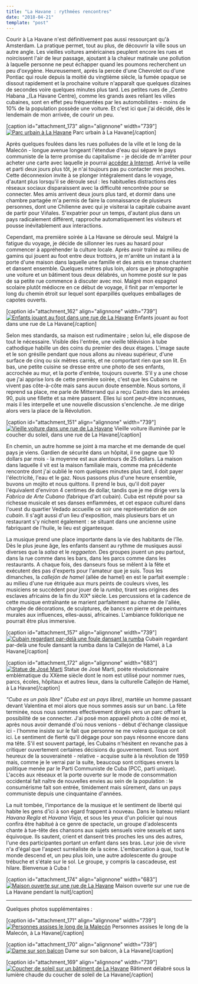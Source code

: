 ```yaml
---
title: "La Havane : rythmées rencontres"
date: "2018-04-21"
template: "post"
---
```


Courir à La Havane n'est définitivement pas aussi ressourçant qu'à Amsterdam. La pratique permet, tout au plus, de découvrir la ville sous un autre angle. Les vieilles voitures américaines peuplent encore les rues et noircissent l'air de leur passage, ajoutant à la chaleur matinale une pollution à laquelle personne ne peut échapper quand les poumons recherchent un peu d'oxygène. Heureusement, après la percée d'une Chevrolet ou d'une Pontiac qui roule depuis la moitié du vingtième siècle, la fumée opaque se dissout rapidement et la prochaine voiture n'apparaît que quelques dizaines de secondes voire quelques minutes plus tard. Les petites rues de _Centro Habana _(La Havane Centre), comme les grands axes reliant les villes cubaines, sont en effet peu fréquentées par les automobilistes - moins de 10% de la population possède une voiture. Et c'est ici que j'ai décidé, dès le lendemain de mon arrivée, de courir un peu.

\[caption id="attachment\_173" align="alignnone" width="739"\][![Parc urbain à La Havane](https://anothervyou.world/wp-content/uploads/2018/05/DSC_7213-1024x640.jpg)](https://anothervyou.world/wp-content/uploads/2018/05/DSC_7213.jpg) Parc urbain à La Havane\[/caption\]

Après quelques foulées dans les rues polluées de la ville et le long de la Malecón - longue avenue longeant l'étendue d'eau qui sépare le pays communiste de la terre promise du capitalisme - je décide de m'arrêter pour acheter une carte avec laquelle je pourrai [accéder à Internet](https://anothervyou.world/cuba-et-internet/). Arrivé la veille et parti deux jours plus tôt, je n'ai toujours pas pu contacter mes proches. Cette déconnexion invite à se plonger intégralement dans le voyage, d'autant plus lorsqu'il se déroule seul : les habituelles distractions des réseaux sociaux disparaissent avec la difficulté rencontrée pour se connecter. Mes amis arrivent deux jours plus tard, et dormir dans une chambre partagée m'a permis de faire la connaissance de plusieurs personnes, dont une Chilienne avec qui je visiterai la capitale cubaine avant de partir pour Viñales. S'expatrier pour un temps, d'autant plus dans un pays radicalement différent, rapproche automatiquement les visiteurs et pousse inévitablement aux interactions.

Cependant, ma première soirée à La Havane se déroule seul. Malgré la fatigue du voyage, je décide de sillonner les rues au hasard pour commencer à appréhender la culture locale. Après avoir traîné au milieu de gamins qui jouent au foot entre deux trottoirs, je m'arrête un instant à la porte d'une maison dans laquelle une famille et des amis en transe chantent et dansent ensemble. Quelques mètres plus loin, alors que je photographie une voiture et un bâtiment tous deux délabrés, un homme posté sur le pas de sa petite rue commence à discuter avec moi. Malgré mon espagnol scolaire plutôt médiocre en ce début de voyage, il finit par m'emporter le long du chemin étroit sur lequel sont éparpillés quelques emballages de capotes ouverts.

\[caption id="attachment\_162" align="alignnone" width="739"\][![Enfants jouant au foot dans une rue de La Havane](https://anothervyou.world/wp-content/uploads/2018/05/DSC_8870-1024x683.jpg)](https://anothervyou.world/wp-content/uploads/2018/05/DSC_8870.jpg) Enfants jouant au foot dans une rue de La Havane\[/caption\]

Selon mes standards, sa maison est rudimentaire ; selon lui, elle dispose de tout le nécessaire. Visible dès l'entrée, une vieille télévision à tube cathodique habille un des coins du premier des deux étages. L'image saute et le son grésille pendant que nous allons au niveau supérieur, d'une surface de cinq ou six mètres carrés, et ne comportant rien que son lit. En bas, une petite cuisine se dresse entre une photo de ses enfants, accrochée au mur, et la porte d'entrée, toujours ouverte. S'il y a une chose que j'ai apprise lors de cette première soirée, c'est que les Cubains ne vivent pas côte-à-côte mais sans aucun doute ensemble. Nous sortons, il reprend sa place, me parle de Mitterrand qui a reçu Castro dans les années 90, puis une fillette et sa mère passent. Elles lui sont peut-être inconnues, mais il les interpelle et une nouvelle discussion s'enclenche. Je me dirige alors vers la place de la Révolution.

\[caption id="attachment\_151" align="alignnone" width="739"\][![Vieille voiture dans une rue de La Havane](https://anothervyou.world/wp-content/uploads/2018/05/DSC_7019-1024x683.jpg)](https://anothervyou.world/wp-content/uploads/2018/05/DSC_7019.jpg) Vieille voiture illuminée par le coucher du soleil, dans une rue de La Havane\[/caption\]

En chemin, un autre homme se joint à ma marche et me demande de quel pays je viens. Gardien de sécurité dans un hôpital, il ne gagne que 10 dollars par mois - la moyenne est aux alentours de 25 dollars. La maison dans laquelle il vit est la maison familiale mais, comme ma précédente rencontre dont j'ai oublié le nom quelques minutes plus tard, il doit payer l'électricité, l'eau et le gaz. Nous passons plus d'une heure ensemble, buvons un mojito et nous quittons. Il prend le bus, qu'il doit payer l'équivalent d'environ 4 centimes de dollar, tandis que je me dirige vers la _Fabrica de Arte Cubano_ (fabrique d'art cubain). Cuba est réputé pour sa richesse musicale et ses danses enflammées, et cet espace culturel dans l'ouest du quartier Vedado accueille ce soir une représentation de _son cubain_. Il s'agit aussi d'un lieu d'exposition, mais plusieurs bars et un restaurant s'y nichent également : se situant dans une ancienne usine fabriquant de l'huile, le lieu est gigantesque.

La musique prend une place importante dans la vie des habitants de l'île. Dès le plus jeune âge, les enfants dansent au rythme de musiques aussi diverses que la _salsa_ et le _reggaeton_. Des groupes jouent un peu partout, dans la rue comme dans les bars, dans les parcs comme dans les restaurants. A chaque fois, des danseurs fous se mêlent à la fête et exécutent des pas d'experts pour l'amateur que je suis. Tous les dimanches, la _callejón de hamel_ (allée de hamel) en est le parfait exemple : au milieu d'une rue étriquée aux murs peints de couleurs vives, les musiciens se succèdent pour jouer de la _rumba_, tirant ses origines des esclaves africains de la fin du XIXᵉ siècle. Les percussions et la cadence de cette musique entraînante se marient parfaitement au charme de l'allée, chargée de décorations, de sculptures, de bancs en pierre et de peintures murales aux influences, elles-aussi, africaines. L'ambiance folklorique ne pourrait être plus immersive.

\[caption id="attachment\_157" align="alignnone" width="739"\][![Cubain regardant par-delà une foule dansant la rumba](https://anothervyou.world/wp-content/uploads/2018/05/DSC_7183-1024x683.jpg)](https://anothervyou.world/wp-content/uploads/2018/05/DSC_7183.jpg) Cubain regardant par-delà une foule dansant la rumba dans la Callejón de Hamel, à La Havane\[/caption\]

\[caption id="attachment\_172" align="alignnone" width="683"\][![Statue de José Marti](https://anothervyou.world/wp-content/uploads/2018/05/DSC_7201-683x1024.jpg)](https://anothervyou.world/wp-content/uploads/2018/05/DSC_7201.jpg) Statue de José Marti, poète révolutionnaire emblématique du XXème siècle dont le nom est utilisé pour nommer rues, parcs, écoles, hôpitaux et autres lieux, dans la culturelle Callejón de Hamel, à La Havane\[/caption\]

_"Cuba es un país libre" (Cuba est un pays libre)_, martèle un homme passant devant Valentina et moi alors que nous sommes assis sur un banc. La fête terminée, nous nous sommes effectivement dirigés vers un parc offrant la possibilité de se connecter. J'ai posé mon appareil photo à côté de moi et, après nous avoir demandé d'où nous venions - début d'échange classique ici - l'homme insiste sur le fait que personne ne me volera quoique ce soit ici. Le sentiment de fierté qu'il dégage pour son pays résonne encore dans ma tête. S'il est souvent partagé, les Cubains n'hésitent en revanche pas à critiquer ouvertement certaines décisions du gouvernement. Tous sont heureux de la souveraineté - relative - acquise suite à la révolution de 1959 mais, comme je le verrai par la suite, beaucoup sont critiques envers la politique menée par le Parti Communiste de Cuba (PCC, parti unique). L'accès aux réseaux et la porte ouverte sur le mode de consommation occidental fait naître de nouvelles envies au sein de la population : le consumérisme fait son entrée, timidement mais sûrement, dans un pays communiste depuis une cinquantaine d'années.

La nuit tombée, l'importance de la musique et le sentiment de liberté qui habite les gens d'ici à son égard frappent à nouveau. Dans le bateau reliant _Havana Regla_ et _Havana Vieja_, et sous les yeux d'un policier qui nous confira être habitué à ce genre de spectacle, un groupe d'adolescents chante à tue-tête des chansons aux sujets sensuels voire sexuels et sans équivoque. Ils sautent, crient et dansent très proches les uns des autres, l'une des participantes portant un enfant dans ses bras. Leur joie de vivre n'a d'égal que l'aspect surréaliste de la scène. L'embarcation à quai, tout le monde descend et, un peu plus loin, une autre adolescente du groupe trébuche et s'étale sur le sol. Le groupe, y compris la cascadeuse, est hilare. Bienvenue à Cuba !

\[caption id="attachment\_174" align="alignnone" width="683"\][![Maison ouverte sur une rue de La Havane](https://anothervyou.world/wp-content/uploads/2018/05/DSC_7339-1-683x1024.jpg)](https://anothervyou.world/wp-content/uploads/2018/05/DSC_7339-1.jpg) Maison ouverte sur une rue de La Havane pendant la nuit\[/caption\]

* * *

Quelques photos supplémentaires :

\[caption id="attachment\_171" align="alignnone" width="739"\][![Personnes assises le long de la Malecón](https://anothervyou.world/wp-content/uploads/2018/05/DSC_7141-1024x683.jpg)](https://anothervyou.world/wp-content/uploads/2018/05/DSC_7141.jpg) Personnes assises le long de la Malecón, à La Havane\[/caption\]

\[caption id="attachment\_170" align="alignnone" width="739"\][![Dame sur son balcon](https://anothervyou.world/wp-content/uploads/2018/05/DSC_7094-1024x683.jpg)](https://anothervyou.world/wp-content/uploads/2018/05/DSC_7094.jpg) Dame sur son balcon, à La Havane\[/caption\]

\[caption id="attachment\_169" align="alignnone" width="739"\][![Coucher de soleil sur un bâtiment de La Havane](https://anothervyou.world/wp-content/uploads/2018/05/DSC_7041-1024x683.jpg)](https://anothervyou.world/wp-content/uploads/2018/05/DSC_7041.jpg) Bâtiment délabré sous la lumière chaude du coucher de soleil de La Havane\[/caption\]
